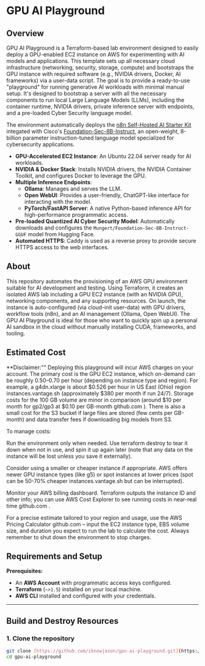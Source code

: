# GPU AI Playground

## Overview

GPU AI Playground is a Terraform-based lab environment designed to easily deploy a GPU-enabled EC2 instance on AWS for experimenting with AI models and applications. This template sets up all necessary cloud infrastructure (networking, security, storage, compute) and bootstraps the GPU instance with required software (e.g., NVIDIA drivers, Docker, AI frameworks) via a user-data script. The goal is to provide a ready-to-use "playground" for running generative AI workloads with minimal manual setup.  It's designed to bootstrap a server with all the necessary components to run local Large Language Models (LLMs), including the container runtime, NVIDIA drivers, private inference server with endpoints, and a pre-loaded Cyber Security language model.

The environment automatically deploys the [n8n Self-Hosted AI Starter Kit](https://github.com/iknowjason/self-hosted-ai-starter-kit) integated with Cisco's [Foundation-Sec-8B-Instruct](https://huggingface.co/fdtn-ai/Foundation-Sec-8B-Instruct), an open-weight, 8-billion parameter instruction-tuned language model specialized for cybersecurity applications.

* **GPU-Accelerated EC2 Instance**: An Ubuntu 22.04 server ready for AI workloads.
* **NVIDIA & Docker Stack**: Installs NVIDIA drivers, the NVIDIA Container Toolkit, and configures Docker to leverage the GPU.
* **Multiple Inference Endpoints**:
    * **Ollama**: Manages and serves the LLM.
    * **Open WebUI**: Provides a user-friendly, ChatGPT-like interface for interacting with the model.
    * **PyTorch/FastAPI Server**: A native Python-based inference API for high-performance programmatic access.
* **Pre-loaded Quantized AI Cyber Security Model**: Automatically downloads and configures the `Mungert/Foundation-Sec-8B-Instruct-GGUF` model from Hugging Face.
* **Automated HTTPS**: Caddy is used as a reverse proxy to provide secure HTTPS access to the web interfaces.

## About
This repository automates the provisioning of an AWS GPU environment suitable for AI development and testing. Using Terraform, it creates an isolated AWS lab including a GPU EC2 instance (with an NVIDIA GPU), networking components, and any supporting resources. On launch, the instance is auto-configured (via cloud-init user-data) with GPU drivers, workflow tools (n8n), and an AI management (Ollama, Open WebUI). The GPU AI Playground is ideal for those who want to quickly spin up a personal AI sandbox in the cloud without manually installing CUDA, frameworks, and tooling.

## Estimated Cost
**Disclaimer:"" Deploying this playground will incur AWS charges on your account. The primary cost is the GPU EC2 instance, which on-demand can be roughly $0.50–$0.70 per hour (depending on instance type and region). For example, a g4dn.xlarge is about $0.526 per hour in US East (Ohio) region
instances.vantage.sh
 (approximately $380 per month if run 24/7). Storage costs for the 100 GB volume are minor in comparison (around $10 per month for gp2/gp3 at $0.10 per GB-month
github.com
). There is also a small cost for the S3 bucket if large files are stored (few cents per GB-month) and data transfer fees if downloading big models from S3.

To manage costs:

Run the environment only when needed. Use terraform destroy to tear it down when not in use, and spin it up again later (note that any data on the instance will be lost unless you save it externally).

Consider using a smaller or cheaper instance if appropriate. AWS offers newer GPU instance types (like g5) or spot instances at lower prices (spot can be 50-70% cheaper
instances.vantage.sh
 but can be interrupted).

Monitor your AWS billing dashboard. Terraform outputs the instance ID and other info; you can use AWS Cost Explorer to see running costs in near-real time
github.com
.

For a precise estimate tailored to your region and usage, use the AWS Pricing Calculator
github.com
 – input the EC2 instance type, EBS volume size, and duration you expect to run the lab to calculate the cost. Always remember to shut down the environment to stop charges.

## Requirements and Setup

**Prerequisites:**

* An **AWS Account** with programmatic access keys configured.
* **Terraform** (`~>1.5`) installed on your local machine.
* **AWS CLI** installed and configured with your credentials.

***

## Build and Destroy Resources

### 1. Clone the repository
```bash
git clone [https://github.com/iknowjason/gpu-ai-playground.git](https://github.com/iknowjason/gpu-ai-playground.git)
cd gpu-ai-playground

